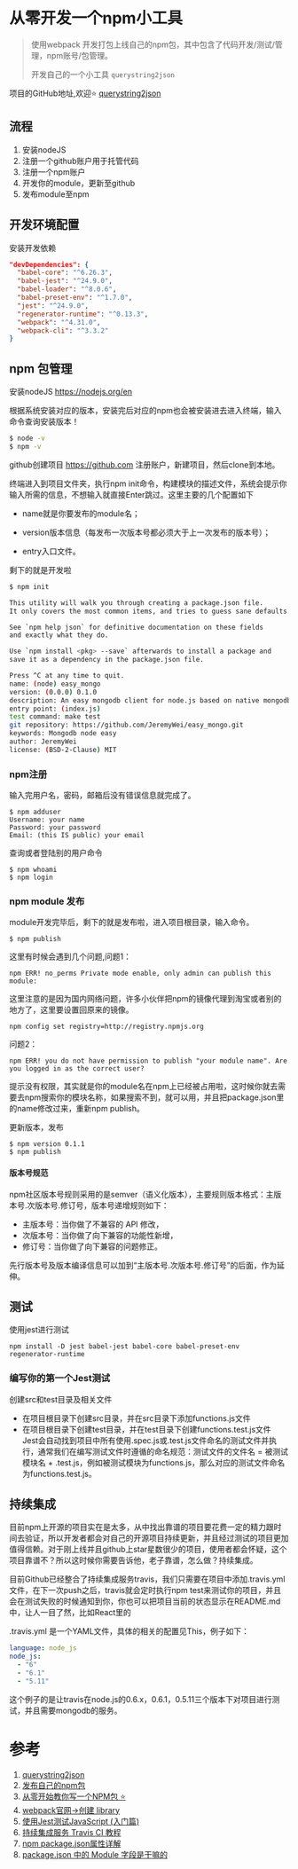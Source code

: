 # 从零开发一个npm小工具
> 使用webpack 开发打包上线自己的npm包，其中包含了代码开发/测试/管理，npm账号/包管理。
>
> 开发自己的一个小工具 `querystring2json`

 项目的GitHub地址,欢迎:star: [querystring2json](https://github.com/FoooooooF/querystring2json)

## 流程
1. 安装nodeJS
2. 注册一个github账户用于托管代码
3. 注册一个npm账户
4. 开发你的module，更新至github
5. 发布module至npm

## 开发环境配置
安装开发依赖
```json
"devDependencies": {
  "babel-core": "^6.26.3",
  "babel-jest": "^24.9.0",
  "babel-loader": "^8.0.6",
  "babel-preset-env": "^1.7.0",
  "jest": "^24.9.0",
  "regenerator-runtime": "^0.13.3",
  "webpack": "^4.31.0",
  "webpack-cli": "^3.3.2"
}
```


##  npm 包管理
安装nodeJS
https://nodejs.org/en

根据系统安装对应的版本，安装完后对应的npm也会被安装进去进入终端，输入命令查询安装版本！

```bash
$ node -v
$ npm -v
```
github创建项目
https://github.com 注册账户，新建项目，然后clone到本地。

终端进入到项目文件夹，执行npm init命令，构建模块的描述文件，系统会提示你输入所需的信息，不想输入就直接Enter跳过。这里主要的几个配置如下

- name就是你要发布的module名；

- version版本信息（每发布一次版本号都必须大于上一次发布的版本号）；

- entry入口文件。

剩下的就是开发啦
```bash
$ npm init

This utility will walk you through creating a package.json file.
It only covers the most common items, and tries to guess sane defaults.

See `npm help json` for definitive documentation on these fields
and exactly what they do.

Use `npm install <pkg> --save` afterwards to install a package and
save it as a dependency in the package.json file.

Press ^C at any time to quit.
name: (node) easy_mongo
version: (0.0.0) 0.1.0
description: An easy mongodb client for node.js based on native mongodb driver.
entry point: (index.js) 
test command: make test
git repository: https://github.com/JeremyWei/easy_mongo.git
keywords: Mongodb node easy 
author: JeremyWei
license: (BSD-2-Clause) MIT
```
### npm注册
输入完用户名，密码，邮箱后没有错误信息就完成了。
```
$ npm adduser
Username: your name
Password: your password
Email: (this IS public) your email
```
查询或者登陆别的用户命令
```
$ npm whoami
$ npm login
```
###  npm module 发布
module开发完毕后，剩下的就是发布啦，进入项目根目录，输入命令。
```
$ npm publish
```
这里有时候会遇到几个问题,问题1：
```
npm ERR! no_perms Private mode enable, only admin can publish this module:
```
这里注意的是因为国内网络问题，许多小伙伴把npm的镜像代理到淘宝或者别的地方了，这里要设置回原来的镜像。
```
npm config set registry=http://registry.npmjs.org
```
问题2：
```
npm ERR! you do not have permission to publish "your module name". Are you logged in as the correct user?
```
提示没有权限，其实就是你的module名在npm上已经被占用啦，这时候你就去需要去npm搜索你的模块名称，如果搜索不到，就可以用，并且把package.json里的name修改过来，重新npm publish。

更新版本，发布
```
$ npm version 0.1.1
$ npm publish
```
#### 版本号规范
npm社区版本号规则采用的是semver（语义化版本），主要规则版本格式：主版本号.次版本号.修订号，版本号递增规则如下：

- 主版本号：当你做了不兼容的 API 修改，
- 次版本号：当你做了向下兼容的功能性新增，
- 修订号：当你做了向下兼容的问题修正。

先行版本号及版本编译信息可以加到“主版本号.次版本号.修订号”的后面，作为延伸。
## 测试
使用jest进行测试
```
npm install -D jest babel-jest babel-core babel-preset-env regenerator-runtime
```
### 编写你的第一个Jest测试
创建src和test目录及相关文件

- 在项目根目录下创建src目录，并在src目录下添加functions.js文件
- 在项目根目录下创建test目录，并在test目录下创建functions.test.js文件
Jest会自动找到项目中所有使用.spec.js或.test.js文件命名的测试文件并执行，通常我们在编写测试文件时遵循的命名规范：测试文件的文件名 = 被测试模块名 + .test.js，例如被测试模块为functions.js，那么对应的测试文件命名为functions.test.js。

## 持续集成
目前npm上开源的项目实在是太多，从中找出靠谱的项目要花费一定的精力跟时间去验证，所以开发者都会对自己的开源项目持续更新，并且经过测试的项目更加值得信赖。对于刚上线并且github上star星数很少的项目，使用者都会怀疑，这个项目靠谱不？所以这时候你需要告诉他，老子靠谱，怎么做？持续集成。

目前Github已经整合了持续集成服务travis，我们只需要在项目中添加.travis.yml文件，在下一次push之后，travis就会定时执行npm test来测试你的项目，并且会在测试失败的时候通知到你，你也可以把项目当前的状态显示在README.md中，让人一目了然，比如React里的

.travis.yml 是一个YAML文件，具体的相关的配置见This，例子如下：
```YAML
language: node_js
node_js:
  - "6"
  - "6.1"
  - "5.11"
```
这个例子的是让travis在node.js的0.6.x，0.6.1，0.5.11三个版本下对项目进行测试，并且需要mongodb的服务。

# 参考
1. [querystring2json](https://github.com/FoooooooF/querystring2json)
2. [发布自己的npm包](https://segmentfault.com/a/1190000006250554)
3. [从零开始教你写一个NPM包 :star:](https://segmentfault.com/a/1190000011095467)
4. [webpack官网->创建 library](https://www.webpackjs.com/guides/author-libraries/)
5. [使用Jest测试JavaScript (入门篇)](https://www.jianshu.com/p/70a4f026a0f1)
6. [持续集成服务 Travis CI 教程](http://www.ruanyifeng.com/blog/2017/12/travis_ci_tutorial.html)
7. [npm package.json属性详解](https://www.cnblogs.com/tzyy/p/5193811.html#_h1_13)
8. [package.json 中的 Module 字段是干嘛的](https://segmentfault.com/a/1190000014286439)

